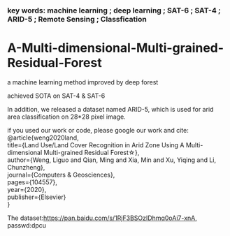 ### key words:  machine learning ; deep learning ; SAT-6 ; SAT-4 ; ARID-5 ; Remote Sensing ; Classfication


# A-Multi-dimensional-Multi-grained-Residual-Forest
a machine learning method improved by deep forest

achieved SOTA on SAT-4 & SAT-6

In addition, we released a dataset named ARID-5, which is used for arid area classification on 28*28 pixel image.


if you used our work or code, please google our work and cite: 
@article{weng2020land,   
  title={Land Use/Land Cover Recognition in Arid Zone Using A Multi-dimensional Multi-grained Residual Forest☆},   
  author={Weng, Liguo and Qian, Ming and Xia, Min and Xu, Yiqing and Li, Chunzheng},   
  journal={Computers \& Geosciences},   
  pages={104557},   
  year={2020},   
  publisher={Elsevier}   
} 


The dataset:https://pan.baidu.com/s/1RjF3BSOzIDhmq0oAi7-xnA, passwd:dpcu
